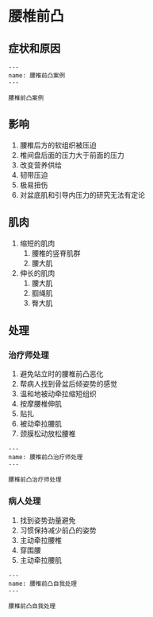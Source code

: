 # 腰椎前凸

## 症状和原因

```{figure} /_static/img/2022-02-02-18-48-11.png
---
name: 腰椎前凸案例
---

腰椎前凸案例
```

## 影响

1. 腰椎后方的软组织被压迫
2. 椎间盘后面的压力大于前面的压力
3. 改变营养供给
4. 韧带压迫
5. 极易扭伤
6. 对盆底肌和引导内压力的研究无法有定论

## 肌肉

1. 缩短的肌肉
   1. 腰椎的竖脊肌群
   2. 腰大肌
2. 伸长的肌肉
   1. 腰大肌
   2. 腘绳肌
   3. 臀大肌

## 处理

### 治疗师处理

1. 避免站立时的腰椎前凸恶化
2. 帮病人找到骨盆后倾姿势的感觉
3. 温和地被动牵拉缩短组织
4. 按摩腰椎伸肌
5. 贴扎
6. 被动牵拉腰肌
7. 颈膜松动放松腰椎

```{figure} /_static/img/2022-02-02-18-54-16.png
---
name: 腰椎前凸治疗师处理
---

腰椎前凸治疗师处理
```

### 病人处理

1. 找到姿势劲量避免
2. 习惯保持减少前凸的姿势
3. 主动牵拉腰椎
4. 穿围腰
5. 主动牵拉腰肌
   
```{figure} /_static/img/2022-02-02-18-56-03.png
---
name: 腰椎前凸自我处理
---

腰椎前凸自我处理
```